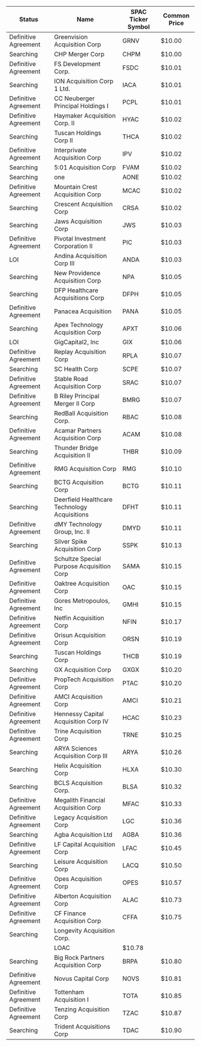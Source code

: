 Status               | Name                                         | SPAC Ticker Symbol | Common Price 
-------------------- | -------------------------------------------- | ------------------ | -------------
Definitive Agreement | Greenvision Acquisition Corp                 | GRNV               | $10.00       
Searching            | CHP Merger Corp                              | CHPM               | $10.00       
Definitive Agreement | FS Development Corp.                         | FSDC               | $10.01       
Searching            | ION Acquisition Corp 1 Ltd.                  | IACA               | $10.01       
Definitive Agreement | CC Neuberger Principal Holdings I            | PCPL               | $10.01       
Definitive Agreement | Haymaker Acquisition Corp. II                | HYAC               | $10.02       
Searching            | Tuscan Holdings Corp II                      | THCA               | $10.02       
Definitive Agreement | Interprivate Acquisition Corp                | IPV                | $10.02       
Searching            | 5:01 Acquisition Corp                        | FVAM               | $10.02       
Searching            | one                                          | AONE               | $10.02       
Definitive Agreement | Mountain Crest Acquisition Corp              | MCAC               | $10.02       
Searching            | Crescent Acquisition Corp                    | CRSA               | $10.02       
Searching            | Jaws Acquisition Corp                        | JWS                | $10.03       
Definitive Agreement | Pivotal Investment Corporation II            | PIC                | $10.03       
LOI                  | Andina Acquisition Corp III                  | ANDA               | $10.03       
Searching            | New Providence Acquisition Corp              | NPA                | $10.05       
Searching            | DFP Healthcare Acquisitions Corp             | DFPH               | $10.05       
Definitive Agreement | Panacea Acquisition                          | PANA               | $10.05       
Searching            | Apex Technology Acquisition Corp             | APXT               | $10.06       
LOI                  | GigCapital2, Inc                             | GIX                | $10.06       
Definitive Agreement | Replay Acquisition Corp                      | RPLA               | $10.07       
Searching            | SC Health Corp                               | SCPE               | $10.07       
Definitive Agreement | Stable Road Acquisition Corp                 | SRAC               | $10.07       
Definitive Agreement | B Riley Principal Merger II Corp             | BMRG               | $10.07       
Searching            | RedBall Acquisition Corp.                    | RBAC               | $10.08       
Definitive Agreement | Acamar Partners Acquisition Corp             | ACAM               | $10.08       
Searching            | Thunder Bridge Acquisition II                | THBR               | $10.09       
Definitive Agreement | RMG Acquisition Corp                         | RMG                | $10.10       
Searching            | BCTG Acquisition Corp                        | BCTG               | $10.11       
Searching            | Deerfield Healthcare Technology Acquisitions | DFHT               | $10.11       
Definitive Agreement | dMY Technology Group, Inc. II                | DMYD               | $10.11       
Searching            | Silver Spike Acquisition Corp                | SSPK               | $10.13       
Definitive Agreement | Schultze Special Purpose Acquisition Corp    | SAMA               | $10.15       
Definitive Agreement | Oaktree Acquisition Corp                     | OAC                | $10.15       
Definitive Agreement | Gores Metropoulos, Inc                       | GMHI               | $10.15       
Definitive Agreement | Netfin Acquisition Corp                      | NFIN               | $10.17       
Definitive Agreement | Orisun Acquisition Corp                      | ORSN               | $10.19       
Searching            | Tuscan Holdings Corp                         | THCB               | $10.19       
Searching            | GX Acquisition Corp                          | GXGX               | $10.20       
Definitive Agreement | PropTech Acquisition Corp                    | PTAC               | $10.20       
Definitive Agreement | AMCI Acquisition Corp                        | AMCI               | $10.21       
Definitive Agreement | Hennessy Capital Acquisition Corp IV         | HCAC               | $10.23       
Definitive Agreement | Trine Acquisition Corp                       | TRNE               | $10.25       
Searching            | ARYA Sciences Acquisition Corp III           | ARYA               | $10.26       
Searching            | Helix Acquisition Corp                       | HLXA               | $10.30       
Searching            | BCLS Acquisition Corp.                       | BLSA               | $10.32       
Definitive Agreement | Megalith Financial Acquisition Corp          | MFAC               | $10.33       
Definitive Agreement | Legacy Acquisition Corp                      | LGC                | $10.36       
Searching            | Agba Acquisition Ltd                         | AGBA               | $10.36       
Definitive Agreement | LF Capital Acquisition Corp                  | LFAC               | $10.45       
Searching            | Leisure Acquisition Corp                     | LACQ               | $10.50       
Definitive Agreement | Opes Acquisition Corp                        | OPES               | $10.57       
Definitive Agreement | Alberton Acquisition Corp                    | ALAC               | $10.73       
Definitive Agreement | CF Finance Acquisition Corp                  | CFFA               | $10.75       
Searching            | Longevity Acquisition Corp.
                 | LOAC               | $10.78       
Searching            | Big Rock Partners Acquisition Corp           | BRPA               | $10.80       
Definitive Agreement | Novus Capital Corp                           | NOVS               | $10.81       
Definitive Agreement | Tottenham Acquisition I                      | TOTA               | $10.85       
Definitive Agreement | Tenzing Acquisition Corp                     | TZAC               | $10.87       
Searching            | Trident Acquisitions Corp                    | TDAC               | $10.90       
